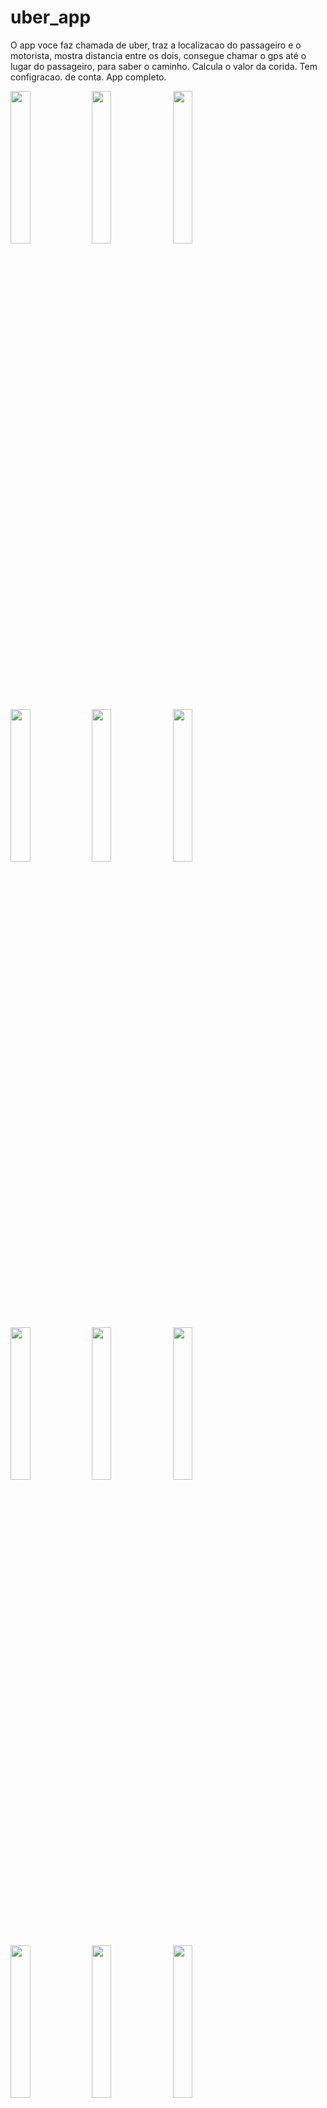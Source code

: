 # uber_app

O app voce faz chamada de uber,  traz a localizacao do passageiro e o motorista, mostra  distancia entre os dois, 
consegue chamar o gps até o lugar do passageiro, para saber o caminho. Calcula o valor da corida. Tem configracao. de conta.  App completo.

<img src="https://user-images.githubusercontent.com/72177982/215467834-f33bceeb-6ca1-49d6-a818-3b03371b14aa.png" width="25%"> <img src="https://user-images.githubusercontent.com/72177982/215467850-d3b24d93-969a-4e67-a92b-b2631d02068a.png" width="25%"> <img src="https://user-images.githubusercontent.com/72177982/215467857-6b33f91f-4c3d-4296-9e19-5e6f0a531b07.png" width="25%">

<img src="https://user-images.githubusercontent.com/72177982/215467865-47bf248e-9b49-4fa1-b2d9-a457c8df0d68.png" width="25%"> <img src="https://user-images.githubusercontent.com/72177982/215467880-a197c6df-f48b-468a-9a8d-842e25848f9e.png" width="25%"> <img src="https://user-images.githubusercontent.com/72177982/215467889-bc7b0e99-cdfa-480c-8285-506df3fb2887.png" width="25%">

<img src="https://user-images.githubusercontent.com/72177982/215467901-8af1dd01-9f3d-4c51-bb34-5b453aa69c3f.png" width="25%"> <img src="https://user-images.githubusercontent.com/72177982/215467918-48f0e416-ceb6-4b9f-8679-5530f8fa6e93.png" width="25%"> <img src="https://user-images.githubusercontent.com/72177982/215467935-51cfb283-58dd-4155-a141-aa8713160859.png" width="25%">

<img src="https://user-images.githubusercontent.com/72177982/215467959-33a9378a-3115-495f-ba07-8e0d5e918e4b.png" width="25%"> <img src="https://user-images.githubusercontent.com/72177982/215467981-d7cc41da-b81a-4123-aed7-622ef5edf960.png" width="25%"> <img src="https://user-images.githubusercontent.com/72177982/215467994-66838d13-67a0-4435-93ba-21b065663edb.png" width="25%">

<img src="https://user-images.githubusercontent.com/72177982/215468019-140b0f01-0174-4d2e-a3cc-6f3f9f1366c7.png" width="25%"> <img src="https://user-images.githubusercontent.com/72177982/215468029-30914c86-acf7-44e1-911c-e9369b1ffc72.png" width="25%"> <img src="https://user-images.githubusercontent.com/72177982/215468086-88fa087a-2331-4b4f-a706-cd873028578c.png" width="25%">

<img src="https://user-images.githubusercontent.com/72177982/215468198-95b4112e-00ab-4de8-a4d9-cbe4ed6733b7.png" width="25%"> <img src="https://user-images.githubusercontent.com/72177982/215468223-aaa3c634-1000-4ad2-a6d7-b51861e2f91f.png" width="25%"> <img src="https://user-images.githubusercontent.com/72177982/215468246-1d4c4c62-e86f-4df4-8dc7-c45fa7386ab1.png" width="25%">

<img src="https://user-images.githubusercontent.com/72177982/215468286-a82a5fcf-5eb9-401d-8ed0-c9e41c45bd10.png" width="25%"> <img src="https://user-images.githubusercontent.com/72177982/215468328-dc7ee0ed-ef25-4338-a8f8-5e486dc73bba.png" width="25%"> <img src="https://user-images.githubusercontent.com/72177982/215468358-d5c8ac97-fcb9-46f5-8428-3300f1642f68.png" width="25%">

<img src="https://user-images.githubusercontent.com/72177982/215468371-519ea7d4-d330-4ac4-bcc2-318442463cf4.png" width="25%"> <img src="https://user-images.githubusercontent.com/72177982/215468387-e44497fe-9d39-4410-98f6-f68e00fbf2d2.png" width="25%"> <img src="https://user-images.githubusercontent.com/72177982/215468419-87a2babb-4bcd-48e3-ab7e-566680dc53e4.png" width="25%">

## Activity

MainActivity

<img src="https://user-images.githubusercontent.com/72177982/215471742-5a3ed3a0-12fb-40ed-9515-b267ab9bed21.png" width="95%">
<img src="https://user-images.githubusercontent.com/72177982/215471776-1d1982e4-1477-432f-9350-092f6f743a25.png" width="95%">
<img src="https://user-images.githubusercontent.com/72177982/215471804-aed46573-1d44-4aba-a47a-917282719d14.png" width="95%">

LoginActivity

<img src="https://user-images.githubusercontent.com/72177982/215471830-9ba52508-0cf2-4a6b-9b7b-0e9597f1dc69.png" width="95%">
<img src="https://user-images.githubusercontent.com/72177982/215471842-a4a829de-dd47-4817-a0db-07d0697c459d.png" width="95%">
<img src="https://user-images.githubusercontent.com/72177982/215471862-55f85350-f1f1-4c66-8ed4-557c7b790842.png" width="95%">

CadastrarAcitivity

<img src="https://user-images.githubusercontent.com/72177982/215471890-dce28e64-4b8d-4e59-aebb-74efe79c847d.png" width="95%">
<img src="https://user-images.githubusercontent.com/72177982/215471920-71c0f369-81fb-422a-b60d-d48d640e377d.png" width="95%">
<img src="https://user-images.githubusercontent.com/72177982/215471947-2e636972-2838-4d66-b148-4badf42d3312.png" width="95%">
<img src="https://user-images.githubusercontent.com/72177982/215471959-de97faf3-2d2d-4fb0-847e-0ac80232a907.png" width="95%">

ConfiguracaoActivity

<img src="https://user-images.githubusercontent.com/72177982/215474317-56700c65-db7a-46d6-8b8a-154da440c524.png"" width="95%">
<img src="https://user-images.githubusercontent.com/72177982/215474342-11901acb-990d-4a5c-bb30-eb203429650d.png" width="95%">
<img src="https://user-images.githubusercontent.com/72177982/215474366-9832daa8-afd2-4151-9c1c-5263cf9277b7.png" width="95%">
<img src="https://user-images.githubusercontent.com/72177982/215474374-c327a845-81bf-4ed1-9122-6963bf5549b2.png" width="95%">
<img src="https://user-images.githubusercontent.com/72177982/215474455-01f5e2d7-1649-4c69-aac2-5843d7b3de1f.png" width="95%">

ConfigiguracaoMotoristaAcitivity

<img src="https://user-images.githubusercontent.com/72177982/215474538-05beca31-065f-4749-bc4d-8d8306aa2a22.png" width="95%">
<img src="https://user-images.githubusercontent.com/72177982/215474552-28eb82c5-ae22-4f40-a029-637dc3c0c9dd.png" width="95%">
<img src="https://user-images.githubusercontent.com/72177982/215474571-ebe4a694-aa62-484c-b118-739862f5bba9.png" width="95%">
<img src="https://user-images.githubusercontent.com/72177982/215474591-6180fb36-ca1b-4d89-b0c3-da1fee21af89.png" width="95%">
<img src="https://user-images.githubusercontent.com/72177982/215474604-ae36b772-656a-4be7-bffb-ff7010d689d2.png" width="95%">
<img src="https://user-images.githubusercontent.com/72177982/215474617-540ab0ed-8cd4-4b5f-ad2c-8fe7af6cd36f.png" width="95%">

CorridaActivity

<img src="https://user-images.githubusercontent.com/72177982/215474668-3862e55b-767b-4ab6-9747-e4989b4b8c70.png" width="95%">
<img src="https://user-images.githubusercontent.com/72177982/215474701-66809e09-3d46-4bf9-92b0-d586dcecbef9.png" width="95%">
<img src="https://user-images.githubusercontent.com/72177982/215474715-17894511-71b5-4c39-b7b8-de1c3e89827f.png" width="95%">
<img src="https://user-images.githubusercontent.com/72177982/215474780-c9e2f3c9-75a4-45af-9a7a-3a0bdcec793e.png" width="95%">
<img src="https://user-images.githubusercontent.com/72177982/215474821-fd96a780-cb48-4ef9-a071-0a1fc4df3311.png" width="95%">
<img src="https://user-images.githubusercontent.com/72177982/215474854-e1493b7e-e1bb-4885-9dfe-47dec5dec157.png" width="95%">
<img src="https://user-images.githubusercontent.com/72177982/215474875-984d2ce6-4c25-46ba-bad8-d192db13d806.png" width="95%">
<img src="https://user-images.githubusercontent.com/72177982/215474911-bba297ee-aa28-4be0-bf6b-3ffffe078df3.png" width="95%">
<img src="https://user-images.githubusercontent.com/72177982/215474925-53740b8a-0c5e-4ad6-b8c2-fc86e349b6eb.png" width="95%">
<img src="https://user-images.githubusercontent.com/72177982/215474946-9f43e80f-6d02-48e0-8268-550cb2529fcd.png" width="95%">
<img src="https://user-images.githubusercontent.com/72177982/215474964-2b8fc450-6f52-462f-b095-dab851bad034.png" width="95%">
<img src="https://user-images.githubusercontent.com/72177982/215474982-16bb4c6b-6b73-4684-a64d-2f91e0a4547d.png" width="95%">
<img src="https://user-images.githubusercontent.com/72177982/215475010-4705b1f0-159b-4070-a45a-85c5dace89f1.png" width="95%">
<img src="https://user-images.githubusercontent.com/72177982/215475024-5bba614b-0507-493f-8828-cb56207d2d41.png" width="95%">
<img src="https://user-images.githubusercontent.com/72177982/215475054-d1334131-297d-42af-959b-3991c5efd2a4.png" width="95%">

PassageiroAcitivity

<img src="https://user-images.githubusercontent.com/72177982/215477638-3596ad0b-f9ea-4d73-a7b3-d26d4d368461.png" width="95%">
<img src="https://user-images.githubusercontent.com/72177982/215477704-12ef53d4-5353-4b56-8e9d-60d6fe7440e0.png" width="95%">
<img src="https://user-images.githubusercontent.com/72177982/215477719-a5ad42ea-ebbd-480e-8ded-9882fff0fd39.png" width="95%">
<img src="https://user-images.githubusercontent.com/72177982/215477731-016d6be5-8a3f-4d05-911a-416dbe347397.png" width="95%">
<img src="https://user-images.githubusercontent.com/72177982/215477740-9f9d600a-435f-4abe-89db-264834b03000.png" width="95%">
<img src="https://user-images.githubusercontent.com/72177982/215477747-0aacaa20-2219-4471-bd99-2be8f6fe5079.png" width="95%">
<img src="https://user-images.githubusercontent.com/72177982/215477758-b8498de6-dd43-4b2b-bc7f-3ef3b6d6fd7b.png" width="95%">
<img src="https://user-images.githubusercontent.com/72177982/215477767-3fa84f82-5f3e-4d64-97f6-154cf922e97e.png" width="95%">
<img src="https://user-images.githubusercontent.com/72177982/215477781-e664ae92-4467-4a9f-ba23-aca9bd9a5633.png" width="95%">
<img src="https://user-images.githubusercontent.com/72177982/215477807-39c6f842-35d9-429c-9f08-47ea474bd6f7.png" width="95%">
<img src="https://user-images.githubusercontent.com/72177982/215477826-3d423b45-9700-4364-a1b3-81de019ba585.png" width="95%">
<img src="https://user-images.githubusercontent.com/72177982/215477838-598befd1-16b5-48fc-b9a0-a7a487f4b7b1.png" width="95%">
<img src="https://user-images.githubusercontent.com/72177982/215477867-48370a4b-902d-4f6b-b378-2b8f9f16fc2a.png" width="95%">
<img src="https://user-images.githubusercontent.com/72177982/215477887-371827de-eea3-4875-83ca-9f310f839066.png" width="95%">
<img src="https://user-images.githubusercontent.com/72177982/215477951-64219489-1b36-49c7-8496-5813155407bd.png" width="95%">

RequisicoesActivity

<img src="https://user-images.githubusercontent.com/72177982/215478049-79e0a37e-2142-4b9c-8e3e-e4f9b0339d5b.png" width="95%">
<img src="https://user-images.githubusercontent.com/72177982/215478197-93655188-38fa-4363-b3d9-02d5df5aa31f.png" width="95%">
<img src="https://user-images.githubusercontent.com/72177982/215478244-fd013365-bda8-4010-a478-24a676706087.png" width="95%">

